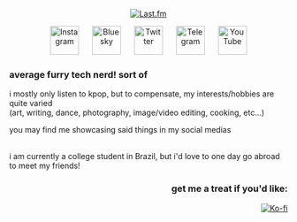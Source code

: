 <p align="center">
	<a href="https://www.last.fm/user/feliquisds"><img alt="Last.fm" src="https://lastfm-recently-played.vercel.app/api?user=feliquisds&count=1&show_user=header&footer_style=compact_stats&bg_color=161b22&width=400">
	<!-- https://github.com/JeffreyCA/lastfm-recently-played-readme -->
</a>
</p>
<p align="center">
	<a href="https://instagram.com/feliquisds"><img alt="Instagram" src="https://github.com/feliquisds/feliquisds/assets/93457386/e6513f78-e407-41bd-821f-1036afe50429" width="52" hspace="10"></a>
	<a href="https://bsky.app/profile/feliquisds.bsky.social"><img alt="Bluesky" src="https://github.com/feliquisds/feliquisds/assets/93457386/2d016764-d1b8-4ae0-86f6-37c5640f47e8" width="52" hspace="10"></a>
	<a href="https://twitter.com/feliquisds"><img alt="Twitter" src="https://github.com/feliquisds/feliquisds/assets/93457386/1c64cbd1-ce29-43dd-8071-cfd28682162e" width="52" hspace="10"></a>
	<a href="https://t.me/feliquisds"><img alt="Telegram" src="https://github.com/feliquisds/feliquisds/assets/93457386/5ec701a3-d3ed-4cf9-83ee-28ac75dcb76b" width="52" hspace="10"></a>
	<a href="https://youtube.com/@feliquisds"><img alt="YouTube" src="https://github.com/feliquisds/feliquisds/assets/93457386/df2802ba-9a7d-484f-8460-c33148a22c84" width="52" hspace="10"></a>
</p>

### average furry tech nerd! sort of


i mostly only listen to kpop, but to compensate, my interests/hobbies are quite varied
<br>
(art, writing, dance, photography, image/video editing, cooking, etc...)

you may find me showcasing said things in my social medias

<br>
i am currently a college student in Brazil, but i'd love to one day go abroad to meet my friends!

<br>
<h3 align="right">
	get me a treat if you'd like:
</h3>
<p align="right">
	<a href="https://ko-fi.com/T6T5P733P"><img alt="Ko-fi" src="https://ko-fi.com/img/githubbutton_sm.svg"></a>
</p>

